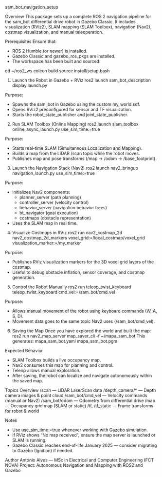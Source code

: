 sam_bot_navigation_setup

Overview
This package sets up a complete ROS 2 navigation pipeline for the sam_bot differential drive robot in Gazebo Classic.
It includes visualization (RViz2), SLAM mapping (SLAM Toolbox), navigation (Nav2), costmap visualization, and manual teleoperation.

Prerequisites
Ensure that:
- ROS 2 Humble (or newer) is installed.
- Gazebo Classic and gazebo_ros_pkgs are installed.
- The workspace has been built and sourced:

cd ~/ros2_ws
colcon build
source install/setup.bash

1. Launch the Robot in Gazebo + RViz
ros2 launch sam_bot_description display.launch.py

Purpose:
- Spawns the sam_bot in Gazebo using the custom my_world.sdf.
- Opens RViz2 preconfigured for sensor and TF visualization.
- Starts the robot_state_publisher and joint_state_publisher.

2. Run SLAM Toolbox (Online Mapping)
ros2 launch slam_toolbox online_async_launch.py use_sim_time:=true

Purpose:
- Starts real-time SLAM (Simultaneous Localization and Mapping).
- Builds a map from the LiDAR /scan topic while the robot moves.
- Publishes map and pose transforms (/map → /odom → /base_footprint).

3. Launch the Navigation Stack (Nav2)
ros2 launch nav2_bringup navigation_launch.py use_sim_time:=true

Purpose:
- Initializes Nav2 components:
  - planner_server (path planning)
  - controller_server (velocity control)
  - behavior_server (navigation behavior trees)
  - bt_navigator (goal execution)
  - costmaps (obstacle representation)
- Uses the SLAM map in real time.

4. Visualize Costmaps in RViz
ros2 run nav2_costmap_2d nav2_costmap_2d_markers voxel_grid:=/local_costmap/voxel_grid visualization_marker:=/my_marker

Purpose:
- Publishes RViz visualization markers for the 3D voxel grid layers of the costmap.
- Useful to debug obstacle inflation, sensor coverage, and costmap generation.

5. Control the Robot Manually
ros2 run teleop_twist_keyboard teleop_twist_keyboard cmd_vel:=/sam_bot/cmd_vel

Purpose:
- Allows manual movement of the robot using keyboard commands (W, A, S, D).
- Movement data goes to the same topic Nav2 uses (/sam_bot/cmd_vel).

6. Saving the Map
Once you have explored the world and built the map:
ros2 run nav2_map_server map_saver_cli -f ~/mapa_sam_bot
This generates:
mapa_sam_bot.yaml
mapa_sam_bot.pgm

Expected Behavior
- SLAM Toolbox builds a live occupancy map.
- Nav2 consumes this map for planning and control.
- Teleop allows manual exploration.
- After saving, the robot can localize and navigate autonomously within the saved map.

Topics Overview
/scan — LiDAR LaserScan data
/depth_camera/* — Depth camera images & point cloud
/sam_bot/cmd_vel — Velocity commands (manual or Nav2)
/sam_bot/odom — Odometry from differential drive
/map — Occupancy grid map (SLAM or static)
/tf, /tf_static — Frame transforms for robot & world

Notes
- Use use_sim_time:=true whenever working with Gazebo simulation.
- If RViz shows “No map received”, ensure the map server is launched or SLAM is running.
- Gazebo Classic reaches end-of-life January 2025 — consider migrating to Gazebo (Ignition) if needed.

Author
António Alves — MSc in Electrical and Computer Engineering (FCT NOVA)
Project: Autonomous Navigation and Mapping with ROS2 and Gazebo
